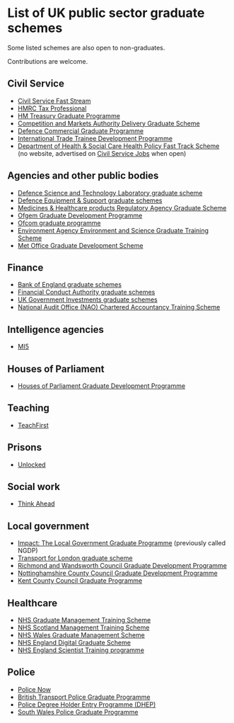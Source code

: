 # List of UK public sector graduate schemes
Some listed schemes are also open to non-graduates.

Contributions are welcome.

## Civil Service

- [Civil Service Fast Stream](https://www.faststream.gov.uk)
- [HMRC Tax Professional](https://www.gov.uk/guidance/tax-professional-development-programme)
- [HM Treasury Graduate Programme](https://www.hmtreasurycareers.co.uk/graduate-programme/application-process-timeline/)
- [Competition and Markets Authority Delivery Graduate Scheme](https://www.civil-service-careers.gov.uk/cma-graduate-scheme/)
- [Defence Commercial Graduate Programme](https://www.gov.uk/government/publications/defence-commercial-graduate-programme-brochure)
- [International Trade Trainee Development Programme](https://itdptrade.co.uk/about-the-programme/)
- [Department of Health & Social Care Health Policy Fast Track Scheme](https://www.graduates.nhs.uk/wp-content/uploads/2021/10/DHSC-HPFTS-2022-Candidate-Pack.pdf) (no website, advertised on [Civil Service Jobs](https://www.civilservicejobs.service.gov.uk/csr/index.cgi) when open)

## Agencies and other public bodies

- [Defence Science and Technology Laboratory graduate scheme](https://www.gov.uk/guidance/become-a-dstl-graduate-or-student)
- [Defence Equipment & Support graduate schemes](https://des.mod.uk/careers/graduates-1/#graduate-section)
- [Medicines & Healthcare products Regulatory Agency Graduate Scheme](https://www.gov.uk/government/publications/mhra-graduate-scheme/mhra-graduate-scheme)
- [Ofgem Graduate Development Programme](https://www.ofgem.gov.uk/ofgem-graduate-development-programme)
- [Ofcom graduate programme](https://careers.ofcom.org.uk/careers/early-careers/graduate-programme/)
- [Environment Agency Environment and Science Graduate Training Scheme](https://environmentagencycareers.co.uk/current-opportunities/environment-and-science-graduate-training-scheme/?sType=ea_landingpage)
- [Met Office Graduate Development Scheme](https://careers.metoffice.gov.uk/early-careers/graduate-development-scheme)

## Finance

- [Bank of England graduate schemes](https://www.bankofengland.co.uk/careers/early-careers)
- [Financial Conduct Authority graduate schemes](https://www.fca.org.uk/careers/early-careers)
- [UK Government Investments graduate schemes](https://www.ukgi.org.uk/working-for-us/graduate-programme/)
- [National Audit Office (NAO) Chartered Accountancy Training Scheme](https://naoaccountancyscheme.co.uk)
  
## Intelligence agencies

- [MI5](https://www.mi5.gov.uk/careers/opportunities/graduates)

## Houses of Parliament

- [Houses of Parliament Graduate Development Programme](https://www.parliament.uk/about/working/graduateprogramme/)

## Teaching

- [TeachFirst](https://www.teachfirst.org.uk/)

## Prisons

- [Unlocked](http://unlockedgrads.org.uk/)

## Social work

- [Think Ahead](http://thinkahead.org/)

## Local government

- [Impact: The Local Government Graduate Programme](https://www.local.gov.uk/impact-local-government-graduate-programme-candidates) (previously called NGDP)
- [Transport for London graduate scheme](https://tfl.gov.uk/corporate/careers/graduates)
- [Richmond and Wandsworth Council Graduate Development Programme](https://recruitment.richmondandwandsworth.gov.uk/graduates/)
- [Nottinghamshire County Council Graduate Development Programme](https://www.nottinghamshire.gov.uk/jobs-and-working/working-for-us/learning-and-development/graduate-development-programme)
- [Kent County Council Graduate Programme](https://jobs.kent.gov.uk/working-here/starting-your-career-with-us/kent-graduate-programme)

## Healthcare

- [NHS Graduate Management Training Scheme](https://graduates.nhs.uk)
- [NHS Scotland Management Training Scheme](https://www.mts.scot.nhs.uk)
- [NHS Wales Graduate Management Scheme](https://heiw.nhs.wales/careers/nhs-wales-careers/roles/corporate-services/management/nhs-wales-graduate-management-scheme/)
- [NHS England Digital Graduate Scheme](https://digital.nhs.uk/careers/early-careers/graduate-scheme/)
- [NHS England Scientist Training programme](https://www.nshcs.hee.nhs.uk/programmes/stp)

## Police

- [Police Now](http://www.policenow.org.uk/)
- [British Transport Police Graduate Programme](https://careers.btp.police.uk/roles/graduate-programme/)
- [Police Degree Holder Entry Programme (DHEP)](https://www.joiningthepolice.co.uk/application-process/ways-in-to-policing/degree-holder-entry-programme-dhep)
- [South Wales Police Graduate Programme](https://www.south-wales.police.uk/police-forces/south-wales-police/areas/careers/careers/police-staff-roles/graduate-opportunities/)
